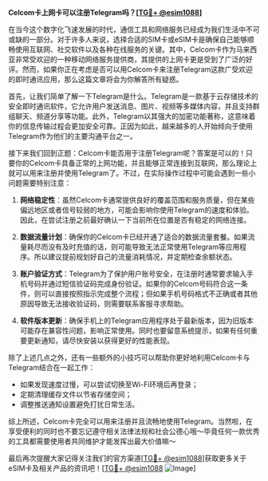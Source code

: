 **Celcom卡上网卡可以注册Telegram吗？[[TG💪+ @esim1088](https://t.me/s/esim1088)]**

在当今这个数字化飞速发展的时代，通信工具和网络服务已经成为我们生活中不可或缺的一部分。对于许多人来说，选择合适的SIM卡或eSIM卡是确保自己能够顺畅使用互联网、社交软件以及各种在线服务的关键。其中，Celcom卡作为马来西亚非常受欢迎的一种移动网络服务提供商，其提供的上网卡更是受到了广泛的好评。然而，如果你正在考虑是否可以用Celcom卡来注册Telegram这款广受欢迎的即时通讯应用，那么这篇文章将会为你解答所有疑惑。

首先，让我们简单了解一下Telegram是什么。Telegram是一款基于云存储技术的安全即时通讯软件，它允许用户发送消息、图片、视频等多媒体内容，并且支持群组聊天、频道分享等功能。此外，Telegram以其强大的加密功能著称，这意味着你的信息传输过程会更加安全可靠。正因为如此，越来越多的人开始倾向于使用Telegram作为他们的主要沟通平台之一。

接下来我们回到正题：Celcom卡能否用于注册Telegram呢？答案是可以的！只要你的Celcom卡具备正常的上网功能，并且能够正常连接到互联网，那么理论上就可以用来注册并使用Telegram了。不过，在实际操作过程中可能会遇到一些小问题需要特别注意：

1. **网络稳定性**：虽然Celcom卡通常提供良好的覆盖范围和服务质量，但在某些偏远地区或者信号较弱的地方，可能会影响你使用Telegram的速度和体验。因此，在尝试注册之前最好确认一下当前所在位置是否有稳定的网络连接。
   
2. **数据流量计划**：确保你的Celcom卡已经开通了适合的数据流量套餐。如果流量耗尽而没有及时充值的话，则可能导致无法正常使用Telegram等应用程序。所以建议提前规划好自己的流量消耗情况，并定期检查余额状态。
   
3. **账户验证方式**：Telegram为了保护用户账号安全，在注册时通常要求输入手机号码并通过短信验证码完成身份验证。如果你的Celcom号码符合这一条件，则可以直接按照指示完成整个流程；但如果手机号码格式不正确或者其他原因导致无法接收验证码，则需要联系客服寻求帮助。
   
4. **软件版本更新**：确保手机上的Telegram应用程序处于最新版本，因为旧版本可能存在兼容性问题，影响正常使用。同时也要留意系统提示，如果有任何重要更新通知，请尽快安装以获得更好的性能表现。

除了上述几点之外，还有一些额外的小技巧可以帮助你更好地利用Celcom卡与Telegram结合在一起工作：

- 如果发现速度过慢，可以尝试切换至Wi-Fi环境后再登录；
- 定期清理缓存文件以节省存储空间；
- 调整推送通知设置避免打扰日常生活。

综上所述，Celcom卡完全可以用来注册并且流畅地使用Telegram。当然啦，在享受便利的同时也不要忘记遵守相关法律法规和社会公德心哦～毕竟任何一款优秀的工具都需要使用者共同维护才能发挥出最大价值嘛～

最后再次提醒大家记得关注我们的官方渠道[[TG💪+ @esim1088](https://t.me/s/esim1088)]获取更多关于eSIM卡及相关产品的资讯吧！[[TG💪+ @esim1088](https://t.me/s/esim1088) ![Image](https://i.postimg.cc/4NQfJmqS/Snipaste-2025-05-13-00-14-12.png)]